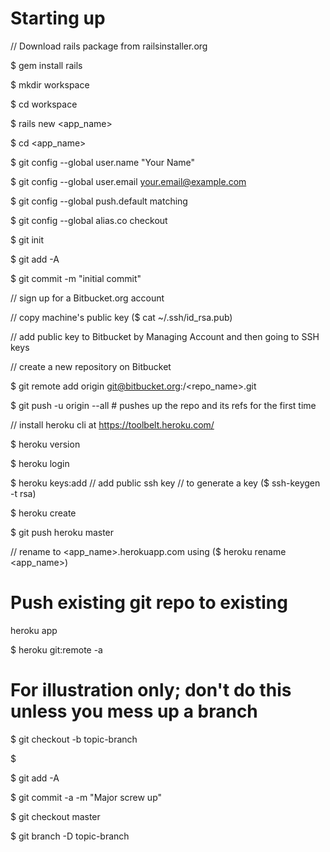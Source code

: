 # Starting up

// Download rails package from railsinstaller.org

$ gem install rails

$ mkdir workspace

$ cd workspace

$ rails new <app_name>

$ cd <app_name>

$ git config --global user.name "Your Name"

$ git config --global user.email your.email@example.com

$ git config --global push.default matching

$ git config --global alias.co checkout

$ git init

$ git add -A

$ git commit -m "initial commit"

// sign up for a Bitbucket.org account

// copy machine's public key ($ cat ~/.ssh/id_rsa.pub)

// add public key to Bitbucket by Managing Account and then going to SSH keys

// create a new repository on Bitbucket

$ git remote add origin git@bitbucket.org:<username>/<repo_name>.git 

$ git push -u origin --all # pushes up the repo and its refs for the first time

// install heroku cli at https://toolbelt.heroku.com/

$ heroku version

$ heroku login

$ heroku keys:add // add public ssh key // to generate a key ($ ssh-keygen -t 
rsa)

$ heroku create

$ git push heroku master

// rename to <app_name>.herokuapp.com using ($ heroku rename <app_name>)


# Push existing git repo to existing 
heroku app

$ heroku git:remote -a <heroku app name> 



# For illustration only; don't do this unless you mess up a branch

$ git checkout -b topic-branch

$ <really screw up the branch>

$ git add -A

$ git commit -a -m "Major screw up"

$ git checkout master

$ git branch -D topic-branch